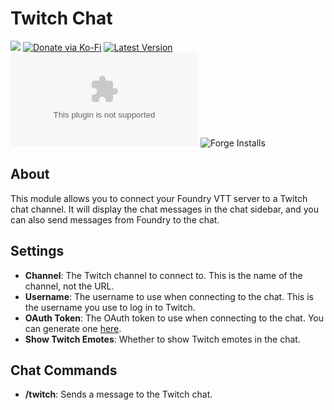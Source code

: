 # Twitch Chat

![](https://img.shields.io/badge/Foundry-v10-informational)
[![Donate via Ko-Fi](https://img.shields.io/badge/donate-ko--fi-red.svg?logo=ko-fi)](https://ko-fi.com/darkmoor) [![Latest Version](https://img.shields.io/github/v/tag/patrickporto/twitch-chat?label=version)](https://github.com/patrickporto/twitch-chat/releases) [![Download Count](https://img.shields.io/github/downloads/patrickporto/twitch-chat/latest/twitch-chat.zip)](https://github.com/patrickporto/twitch-chat/releases)
![Forge Installs](https://img.shields.io/badge/dynamic/json?label=Forge%20Installs&query=package.installs&suffix=%25&url=https%3A%2F%2Fforge-vtt.com%2Fapi%2Fbazaar%2Fpackage%2Ftwitch-chat&colorB=4aa94a)

## About

This module allows you to connect your Foundry VTT server to a Twitch chat channel. It will display the chat messages in the chat sidebar, and you can also send messages from Foundry to the chat.

## Settings

* **Channel**: The Twitch channel to connect to. This is the name of the channel, not the URL.
* **Username**: The username to use when connecting to the chat. This is the username you use to log in to Twitch.
* **OAuth Token**: The OAuth token to use when connecting to the chat. You can generate one [here](https://twitchapps.com/tmi/).
* **Show Twitch Emotes**: Whether to show Twitch emotes in the chat.


## Chat Commands

* **/twitch**: Sends a message to the Twitch chat.

